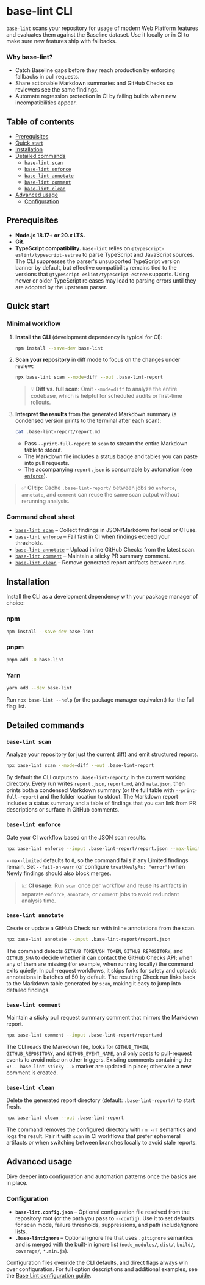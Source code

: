 # base-lint CLI

`base-lint` scans your repository for usage of modern Web Platform features and evaluates them against the Baseline dataset. Use it locally or in CI to make sure new features ship with fallbacks.

### Why base-lint?

- Catch Baseline gaps before they reach production by enforcing fallbacks in pull requests.
- Share actionable Markdown summaries and GitHub Checks so reviewers see the same findings.
- Automate regression protection in CI by failing builds when new incompatibilities appear.

## Table of contents

- [Prerequisites](#prerequisites)
- [Quick start](#quick-start)
- [Installation](#installation)
- [Detailed commands](#detailed-commands)
  - [`base-lint scan`](#base-lint-scan)
  - [`base-lint enforce`](#base-lint-enforce)
  - [`base-lint annotate`](#base-lint-annotate)
  - [`base-lint comment`](#base-lint-comment)
  - [`base-lint clean`](#base-lint-clean)
- [Advanced usage](#advanced-usage)
  - [Configuration](#configuration)

## Prerequisites

- **Node.js 18.17+ or 20.x LTS.**
- **Git.**
- **TypeScript compatibility.** `base-lint` relies on `@typescript-eslint/typescript-estree` to parse TypeScript and JavaScript sources. The CLI suppresses the parser's unsupported TypeScript version banner by default, but effective compatibility remains tied to the versions that `@typescript-eslint/typescript-estree` supports. Using newer or older TypeScript releases may lead to parsing errors until they are adopted by the upstream parser.

## Quick start

### Minimal workflow

1. **Install the CLI** (development dependency is typical for CI):

   ```bash
   npm install --save-dev base-lint
   ```

2. **Scan your repository** in diff mode to focus on the changes under review:

   ```bash
   npx base-lint scan --mode=diff --out .base-lint-report
   ```

   > 💡 **Diff vs. full scan:** Omit `--mode=diff` to analyze the entire codebase, which is helpful for scheduled audits or first-time rollouts.

3. **Interpret the results** from the generated Markdown summary (a condensed version prints to the terminal after each scan):

   ```bash
   cat .base-lint-report/report.md
   ```

   - Pass `--print-full-report` to `scan` to stream the entire Markdown table to stdout.
   - The Markdown file includes a status badge and tables you can paste into pull requests.
   - The accompanying `report.json` is consumable by automation (see [`enforce`](#base-lint-enforce)).

> ✅ **CI tip:** Cache `.base-lint-report/` between jobs so `enforce`, `annotate`, and `comment` can reuse the same scan output without rerunning analysis.

### Command cheat sheet

- [`base-lint scan`](#base-lint-scan) – Collect findings in JSON/Markdown for local or CI use.
- [`base-lint enforce`](#base-lint-enforce) – Fail fast in CI when findings exceed your thresholds.
- [`base-lint annotate`](#base-lint-annotate) – Upload inline GitHub Checks from the latest scan.
- [`base-lint comment`](#base-lint-comment) – Maintain a sticky PR summary comment.
- [`base-lint clean`](#base-lint-clean) – Remove generated report artifacts between runs.

## Installation

Install the CLI as a development dependency with your package manager of choice:

### npm

```bash
npm install --save-dev base-lint
```

### pnpm

```bash
pnpm add -D base-lint
```

### Yarn

```bash
yarn add --dev base-lint
```

Run `npx base-lint --help` (or the package manager equivalent) for the full flag list.

## Detailed commands

### `base-lint scan`

Analyze your repository (or just the current diff) and emit structured reports.

```bash
npx base-lint scan --mode=diff --out .base-lint-report
```

By default the CLI outputs to `.base-lint-report/` in the current working directory. Every run writes `report.json`, `report.md`, and `meta.json`, then prints both a condensed Markdown summary (or the full table with `--print-full-report`) and the folder location to stdout. The Markdown report includes a status summary and a table of findings that you can link from PR descriptions or surface in GitHub comments.

### `base-lint enforce`

Gate your CI workflow based on the JSON scan results.

```bash
npx base-lint enforce --input .base-lint-report/report.json --max-limited 0
```

`--max-limited` defaults to `0`, so the command fails if any Limited findings remain. Set `--fail-on-warn` (or configure `treatNewlyAs: "error"`) when Newly findings should also block merges.

> 📈 **CI usage:** Run `scan` once per workflow and reuse its artifacts in separate `enforce`, `annotate`, or `comment` jobs to avoid redundant analysis time.

### `base-lint annotate`

Create or update a GitHub Check run with inline annotations from the scan.

```bash
npx base-lint annotate --input .base-lint-report/report.json
```

The command detects `GITHUB_TOKEN`/`GH_TOKEN`, `GITHUB_REPOSITORY`, and `GITHUB_SHA` to decide whether it can contact the GitHub Checks API; when any of them are missing (for example, when running locally) the command exits quietly. In pull-request workflows, it skips forks for safety and uploads annotations in batches of 50 by default. The resulting Check run links back to the Markdown table generated by `scan`, making it easy to jump into detailed findings.

### `base-lint comment`

Maintain a sticky pull request summary comment that mirrors the Markdown report.

```bash
npx base-lint comment --input .base-lint-report/report.md
```

The CLI reads the Markdown file, looks for `GITHUB_TOKEN`, `GITHUB_REPOSITORY`, and `GITHUB_EVENT_NAME`, and only posts to pull-request events to avoid noise on other triggers. Existing comments containing the `<!-- base-lint-sticky -->` marker are updated in place; otherwise a new comment is created.

### `base-lint clean`

Delete the generated report directory (default: `.base-lint-report/`) to start fresh.

```bash
npx base-lint clean --out .base-lint-report
```

The command removes the configured directory with `rm -rf` semantics and logs the result. Pair it with `scan` in CI workflows that prefer ephemeral artifacts or when switching between branches locally to avoid stale reports.

## Advanced usage

Dive deeper into configuration and automation patterns once the basics are in place.

### Configuration

- **`base-lint.config.json`** – Optional configuration file resolved from the repository root (or the path you pass to `--config`). Use it to set defaults for scan mode, failure thresholds, suppressions, and path include/ignore lists.
- **`.base-lintignore`** – Optional ignore file that uses `.gitignore` semantics and is merged with the built-in ignore list (`node_modules/`, `dist/`, `build/`, `coverage/`, `*.min.js`).

Configuration files override the CLI defaults, and direct flags always win over configuration. For full option descriptions and additional examples, see the [Base Lint configuration guide](../../README.md#configuration).
